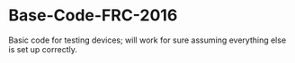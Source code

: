 # Base-Code-FRC-2016
Basic code for testing devices; will work for sure assuming everything else is set up correctly.
